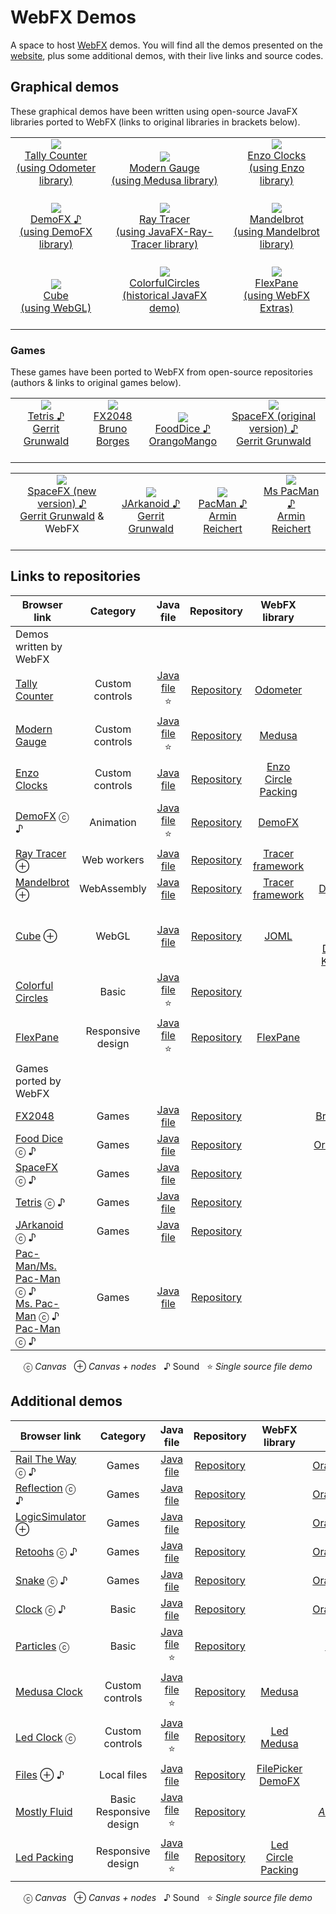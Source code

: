 # WebFX Demos

A space to host [WebFX][webfx-repo] demos. You will find all the demos presented on the [website][webfx-website], plus some additional demos, with their live links and source codes.

## Graphical demos

These graphical demos have been written using open-source JavaFX libraries ported to WebFX (links to original libraries in brackets below).

<div align="center">
<table>
<tr>

<td align="center" valign="bottom">
    <a href="https://tallycounter.webfx.dev">
        <img src="https://webfx-demos.github.io/webfx-demos-videos/TallyCounter-310x208.webp"/><br/>
        Tally Counter<br/><a href="https://github.com/HanSolo/odometer">(using Odometer library)</a><br/><br/>
    </a>
</td>

<td align="center" valign="bottom">
    <a href="https://moderngauge.webfx.dev">
        <img src="https://webfx-demos.github.io/webfx-demos-videos/ModernGauge-310x208.webp"/><br/>
        Modern Gauge<br/><a href="https://github.com/HanSolo/Medusa">(using Medusa library)<br/><br/></a>
    </a>
</td>

<td align="center" valign="bottom">
    <a href="https://enzoclocks.webfx.dev">
        <img src="https://webfx-demos.github.io/webfx-demos-videos/EnzoClocks-310x208.webp"/><br/>
        Enzo Clocks<br/><a href="https://bitbucket.org/hansolo/enzo/src/master/">(using Enzo library)<br/><br/></a>
    </a>
</td>

</tr>
<tr>

<td align="center" valign="bottom">
    <a href="https://demofx.webfx.dev">
        <img src="https://webfx-demos.github.io/webfx-demos-videos/DemoFX-310x208.webp"/><br/>
        DemoFX ♪<br/><a href="https://github.com/chriswhocodes/DemoFX">(using DemoFX library)</a><br/><br/>
    </a>
</td>

<td align="center" valign="bottom">
    <a href="https://raytracer.webfx.dev">
        <img src="https://webfx-demos.github.io/webfx-demos-videos/RayTracer-310x208.webp"/><br/>
        Ray Tracer<br/><a href="https://github.com/steventrowland/JavaFX-Ray-Tracer">
(using JavaFX-Ray-Tracer library)</a><br/><br/>
    </a>
</td>

<td align="center" valign="bottom">
    <a href="https://mandelbrot.webfx.dev">
        <img src="https://webfx-demos.github.io/webfx-demos-videos/Mandelbrot-310x202.gif"/><br/>
        Mandelbrot<br/><a href="https://math.hws.edu/eck/js/mandelbrot/java/xMandelbrotSource-1-2/">(using Mandelbrot library)</a><br/><br/>
    </a>
</td>

</tr>
<tr>

<td align="center" valign="bottom">
    <a href="https://cube.webfx.dev">
        <img src="https://webfx-demos.github.io/webfx-demos-videos/Cube-310x208.webp"/><br/>
        Cube<br/>(using WebGL)<br/><br/>
    </a>
</td>

<td align="center" valign="bottom">
    <a href="https://colorfulcircles.webfx.dev">
        <img src="https://webfx-demos.github.io/webfx-demos-videos/ColorfulCircles-310x208.webp"/><br/>
        ColorfulCircles<br/>(historical JavaFX demo)<br/><br/>
    </a>
</td>

<td align="center" valign="bottom">
    <a href="https://flexpane.webfx.dev">
        <img src="https://webfx-demos.github.io/webfx-demos-videos/FlexPane-310x208.webp"/><br/>
        FlexPane<br/>(using WebFX Extras)<br/><br/>
    </a>
</td>

</tr>

</table>

</div>

### Games

These games have been ported to WebFX from open-source repositories (authors & links to original games below).

<div align="center">
<table>
<tr>

<td align="center" valign="bottom">
    <a href="https://tetris.webfx.dev">
        <img src="https://webfx-demos.github.io/webfx-demos-videos/Tetris-224x224.webp"/><br/>
        Tetris ♪<br/><a href="https://github.com/HanSolo/tetris">Gerrit Grunwald</a><br/><br/>
    </a>
</td>

<td align="center" valign="bottom">
    <a href="https://fx2048.webfx.dev">
        <img src="https://webfx-demos.github.io/webfx-demos-videos/FX2048-224x224.webp"/><br/>
        FX2048<br/><a href="https://github.com/brunoborges/fx2048">Bruno Borges</a><br/><br/>
    </a>
</td>

<td align="center" valign="bottom">
    <a href="https://fooddice.webfx.dev">
        <img src="https://webfx-demos.github.io/webfx-demos-videos/FoodDice-224x224.webp"/><br/>
        FoodDice ♪<br/><a href="https://github.com/OrangoMango/FoodDice">OrangoMango</a><br/><br/>
    </a>
</td>

<td align="center" valign="bottom">
    <a href="https://spacefx-original.webfx.dev">
        <img src="https://webfx-demos.github.io/webfx-demos-videos/SpaceFX-224x224.webp"/><br/>
        SpaceFX (original version) ♪<br/><a href="https://github.com/HanSolo/SpaceFX">Gerrit Grunwald</a><br/><br/>
    </a>
</td>

</tr>
</table>

<table>
<tr>

<td align="center" valign="bottom">
    <a href="https://spacefx.webfx.dev">
        <img src="https://webfx-demos.github.io/webfx-demos-videos/SpaceFX-new-224x264.webp"/><br/>
        SpaceFX (new version) ♪<br/><a href="https://github.com/webfx-demos/webfx-demo-spacefx">Gerrit Grunwald</a> & WebFX<br/><br/>
    </a>
</td>

<td align="center" valign="bottom">
    <a href="https://jarkanoid.webfx.dev">
        <img src="https://webfx-demos.github.io/webfx-demos-videos/JArkanoid-224x264.webp"/><br/>
        JArkanoid ♪<br/><a href="https://github.com/HanSolo/jArkanoid">Gerrit Grunwald</a><br/><br/>
    </a>
</td>

<td align="center" valign="bottom">
    <a href="https://pacman.webfx.dev">
        <img src="https://webfx-demos.github.io/webfx-demos-videos/PacMan-216x264.webp"/><br/>
        PacMan ♪<br/><a href="https://github.com/armin-reichert/webfx-pacman">Armin Reichert</a><br/><br/>
    </a>
</td>

<td align="center" valign="bottom">
    <a href="https://mspacman.webfx.dev">
        <img src="https://webfx-demos.github.io/webfx-demos-videos/MsPacMan-216x264.webp"/><br/>
        Ms PacMan ♪<br/><a href="https://github.com/armin-reichert/webfx-pacman">Armin Reichert</a><br/><br/>
    </a>
</td>

</tr>

</table>

</div>

## Links to repositories

<div align="center">

| Browser link                                                                                                                                                          |     Category      |                                                                             Java file                                                                              |                          Repository                          |                                           WebFX library                                            |                                                                                                  Credits                                                                                                   |
|-----------------------------------------------------------------------------------------------------------------------------------------------------------------------|:-----------------:|:------------------------------------------------------------------------------------------------------------------------------------------------------------------:|:------------------------------------------------------------:|:--------------------------------------------------------------------------------------------------:|:----------------------------------------------------------------------------------------------------------------------------------------------------------------------------------------------------------:|
| Demos written by WebFX                                                                                                                                                |                   |                                                                                                                                                                    |                                                              |                                                                                                    |                                                                                                                                                                                                            |
| [Tally Counter][webfx-tallycounter-demo-link]                                                                                                                         |  Custom controls  |                                                            [Java file][webfx-tallycounter-code-link] ⭐                                                             |          [Repository][webfx-tallycounter-repo-link]          |                    [Odometer](https://github.com/webfx-libs/webfx-lib-odometer)                    |                                                                               [HanSolo](https://github.com/HanSolo/odometer)                                                                               |
| [Modern Gauge][webfx-moderngauge-demo-link]                                                                                                                           |  Custom controls  |                                                             [Java file][webfx-moderngauge-code-link] ⭐                                                             |          [Repository][webfx-moderngauge-repo-link]           |                                     [Medusa][webfx-lib-medusa]                                     |                                                                                [HanSolo](https://github.com/HanSolo/Medusa)                                                                                |
| [Enzo Clocks][webfx-enzoclocks-demo-link]                                                                                                                             |  Custom controls  |                                                              [Java file][webfx-enzoclocks-code-link]                                                               |           [Repository][webfx-enzoclocks-repo-link]           | [Enzo](https://github.com/webfx-libs/webfx-lib-enzo)<br/>[Circle Packing][webfx-lib-circlepacking] |                                                                         [HanSolo](https://bitbucket.org/hansolo/enzo/src/master/)                                                                          |
| [DemoFX][webfx-demofx-demo-link] ⓒ ♪                                                                                                                                  |     Animation     |                                                               [Java file][webfx-demofx-code-link] ⭐                                                                |             [Repository][webfx-demofx-repo-link]             |                                     [DemoFX][webfx-lib-demofx]                                     |                                                                                        [Chris Newland][demofx-repo]                                                                                        |
| [Ray Tracer][webfx-raytracer-demo-link] ⊕                                                                                                                             |    Web workers    |                                                               [Java file][webfx-raytracer-code-link]                                                               |           [Repository][webfx-raytracer-repo-link]            |                           [Tracer framework][webfx-lib-tracerframework]                            |                                                                  [Steven T. Rowland](https://github.com/steventrowland/JavaFX-Ray-Tracer)                                                                  | 
| [Mandelbrot][webfx-mandelbrot-demo-link] ⊕                                                                                                                            |    WebAssembly    |                                                              [Java file][webfx-mandelbrot-code-link]                                                               |           [Repository][webfx-mandelbrot-repo-link]           |                           [Tracer framework][webfx-lib-tracerframework]                            |                                                             [David J. Eck](https://math.hws.edu/eck/js/mandelbrot/java/xMandelbrotSource-1-2/)                                                             |
| [Cube][webfx-cube-demo-link] ⊕                                                                                                                                        |       WebGL       |                                                                 [Java file][webfx-cube-code-link]                                                                  |              [Repository][webfx-cube-repo-link]              |                                       [JOML][webfx-lib-joml]                                       | [WebGL tutorial](https://developer.mozilla.org/en-US/docs/Web/API/WebGL_API/Tutorial)<br/>[Pavel Dobryakov](https://codepen.io/PavelDoGreat/pen/zdWzEL)<br/>[Kai Burjack](https://github.com/JOML-CI/JOML) |
| [Colorful Circles](https://colorfulcircles.webfx.dev)                                                                                                                 |       Basic       |                                                           [Java file][webfx-colorfulcircles-code-link] ⭐                                                           |        [Repository][webfx-colorfulcircles-repo-link]         |                                                                                                    |                                                              [Oracle](https://docs.oracle.com/javafx/2/get_started/ColorfulCircles.java.html)                                                              |
| [FlexPane][webfx-flexpane-demo-link]                                                                                                                                  | Responsive design |                                                              [Java file][webfx-flexpane-code-link] ⭐                                                               |            [Repository][webfx-flexpane-repo-link]            |                               [FlexPane][webfx-extras-flexpane-link]                               |                                                                                                                                                                                                            | |
| Games ported by WebFX                                                                                                                                                 |                   |                                                                                                                                                                    |                                                              |                                                                                                    |                                                                                                                                                                                                            |
| [FX2048][webfx-fx2048-demo-link]                                                                                                                                      |       Games       |                                                                [Java file][webfx-fx2048-code-link]                                                                 |             [Repository][webfx-fx2048-repo-link]             |                                                                                                    |                                                                           [Bruno Borges](https://github.com/brunoborges/fx2048)                                                                            |                                                                           |
| [Food Dice][webfx-fooddice-demo-link] ⓒ ♪                                                                                                                             |       Games       |                                                               [Java file][webfx-fooddice-code-link]                                                                |            [Repository][webfx-fooddice-repo-link]            |                                                                                                    |                                                                           [OrangoMango](https://github.com/OrangoMango/FoodDice)                                                                           |
| [SpaceFX][webfx-spacefx-demo-link] ⓒ ♪                                                                                                                                |       Games       |                                                                [Java file][webfx-spacefx-code-link]                                                                |            [Repository][webfx-spacefx-repo-link]             |                                                                                                    |                                                                               [HanSolo](https://github.com/HanSolo/SpaceFX)                                                                                |
| [Tetris][webfx-tetris-demo-link] ⓒ ♪                                                                                                                                  |       Games       |                                                                [Java file][webfx-tetris-code-link]                                                                 |             [Repository][webfx-tetris-repo-link]             |                                                                                                    |                                                                                [HanSolo](https://github.com/HanSolo/tetris)                                                                                |
| [JArkanoid][webfx-jarkanoid-demo-link] ⓒ ♪                                                                                                                            |       Games       |                                                               [Java file][webfx-jarkanoid-code-link]                                                               |           [Repository][webfx-jarkanoid-repo-link]            |                                                                                                    |                                                                              [HanSolo](https://github.com/HanSolo/jArkanoid)                                                                               |
| [Pac-Man/Ms. Pac-Man](https://armin-reichert.github.io/webfx-pacman/) ⓒ ♪<br/> [Ms. Pac-Man][webfx-mspacman-demo-link] ⓒ ♪<br/> [Pac-Man][webfx-pacman-demo-link] ⓒ ♪ |       Games       | [Java file](https://github.com/armin-reichert/webfx-pacman/blob/master/webfx-pacman-application/src/main/java/de/amr/games/pacman/ui/fx/app/PacManGames2dApp.java) | [Repository](https://github.com/armin-reichert/webfx-pacman) |                                                                                                    |                                                                            [Armin Reichert](https://github.com/armin-reichert)                                                                             |

  ⓒ *Canvas*   ⊕ *Canvas + nodes*   ♪ Sound   ⭐️ *Single source file demo*

</div>

## Additional demos

<div align="center">

| Browser link                                                   |          Category           |                                                                          Java file                                                                           |                               Repository                               |                               WebFX library                                |                                                        Credits                                                        |
|----------------------------------------------------------------|:---------------------------:|:------------------------------------------------------------------------------------------------------------------------------------------------------------:|:----------------------------------------------------------------------:|:--------------------------------------------------------------------------:|:---------------------------------------------------------------------------------------------------------------------:|
| [Rail The Way](https://orangomango.itch.io/railtheway) ⓒ ♪     |            Games            |     [Java file](https://github.com/OrangoMango/RailTheWay/blob/webfx/RailTheWay-application/src/main/java/com/orangomango/railway/MainApplication.java)      |   [Repository](https://github.com/OrangoMango/RailTheWay/tree/webfx)   |                                                                            |                                     [OrangoMango](https://github.com/OrangoMango)                                     |
| [Reflection](https://orangomango.itch.io/reflection) ⓒ ♪       |            Games            |  [Java file](https://github.com/OrangoMango/Reflection/blob/webfx/Reflection-application/src/main/java/com/orangomango/reflectiongame/MainApplication.java)  |   [Repository](https://github.com/OrangoMango/Reflection/tree/webfx)   |                                                                            |                                     [OrangoMango](https://github.com/OrangoMango)                                     |
| [LogicSimulator](https://orangomango.itch.io/logicsimulator) ⊕ |            Games            | [Java file](https://github.com/OrangoMango/LogicSimulator/blob/webfx/LogicSimulator-application/src/main/java/com/orangomango/logicsim/MainApplication.java) | [Repository](https://github.com/OrangoMango/LogicSimulator/tree/webfx) |                                                                            |                                     [OrangoMango](https://github.com/OrangoMango)                                     |
| [Retoohs](https://orangomango.itch.io/retoohs) ⓒ ♪             |            Games            |      [Java file](https://github.com/OrangoMango/Retoohs/blob/webfx/webfx-build-application/src/main/java/com/orangomango/retoohs/MainApplication.java)       |    [Repository](https://github.com/OrangoMango/Retoohs/tree/webfx)     |                                                                            |                                     [OrangoMango](https://github.com/OrangoMango)                                     |
| [Snake](https://orangomango.itch.io/snake) ⓒ ♪                 |            Games            |          [Java file](https://github.com/OrangoMango/Snake/blob/webfx/websnake-application/src/main/java/com/orangomango/snake/MainApplication.java)          |     [Repository](https://github.com/OrangoMango/Snake/tree/webfx)      |                                                                            |                                     [OrangoMango](https://github.com/OrangoMango)                                     |
| [Clock](https://orangomango.github.io/Clock/) ⓒ ♪              |            Basic            |                [Java file](https://github.com/OrangoMango/Clock/blob/webfx/Clock-application/src/main/java/com/orangomango/clock/Clock.java)                 |     [Repository](https://github.com/OrangoMango/Clock/tree/webfx)      |                                                                            |                                     [OrangoMango](https://github.com/OrangoMango)                                     |
| [Particles][webfx-particles-demo-link] ⓒ                       |            Basic            |                                                          [Java file️][webfx-particles-code-link] ⭐                                                           |                [Repository][webfx-particles-repo-link]                 |                                                                            |                       [Sketch.js](https://soulwire.github.io/sketch.js/examples/particles.html)                       |
| [Medusa Clock][webfx-medusaclock-demo-link]                    |       Custom controls       |                                                          [Java file][webfx-medusaclock-code-link] ⭐                                                          |               [Repository][webfx-medusaclock-repo-link]                |                         [Medusa][webfx-lib-medusa]                         |                                     [HanSolo](https://github.com/HanSolo/Medusa)                                      |                                                   
| [Led Clock][webfx-ledclock-demo-link] ⓒ                        |       Custom controls       |                                                           [Java file][webfx-ledclock-code-link] ⭐                                                            |                 [Repository][webfx-ledclock-repo-link]                 |        [Led][webfx-extras-led-link]<br/>[Medusa][webfx-lib-medusa]         | [HanSolo](https://github.com/HanSolo/medusa/blob/master/src/main/java/eu/hansolo/medusa/skins/MorphingClockSkin.java) |
| [Files][webfx-files-demo-link] ⊕ ♪                             |         Local files         |                                                              [Java file][webfx-files-code-link]                                                              |                  [Repository][webfx-files-repo-link]                   | [FilePicker][webfx-extras-filepicker-link]<br/>[DemoFX][webfx-lib-demofx]  |                                                                                                                       | |
| [Mostly Fluid][webfx-mostlyfluid-demo-link]                    | Basic<br/>Responsive design |                                                          [Java file][webfx-mostlyfluid-code-link] ⭐                                                          |               [Repository][webfx-mostlyfluid-repo-link]                |                                                                            |  [*Anonymous*](http://underpop.online.fr/w/web-fundamentals/fundamentals/design-and-ux/responsive/mostly-fluid.html)  |
| [Led Packing][webfx-ledpacking-demo-link]                      |      Responsive design      |                                                          [Java file][webfx-ledpacking-code-link] ⭐                                                           |                [Repository][webfx-ledpacking-repo-link]                | [Led][webfx-extras-led-link]<br/>[Circle Packing][webfx-lib-circlepacking] |                                                                                                                       |

ⓒ *Canvas*   ⊕ *Canvas + nodes*   ♪ Sound   ⭐️ *Single source file demo*

</div>

[webfx-repo]: https://github.com/webfx-project/webfx
[webfx-website]: https://webfx.dev
[webfx-contact]: mailto:info@webfx.dev
[webfx-colorfulcircles-demo-link]: https://colorfulcircles.webfx.dev
[webfx-colorfulcircles-repo-link]: https://github.com/webfx-demos/webfx-demo-colorfulcircles
[webfx-colorfulcircles-code-link]: https://github.com/webfx-demos/webfx-demo-colorfulcircles/blob/main/webfx-demo-colorfulcircles-application/src/main/java/dev/webfx/demo/colorfulcircles/ColorfulCircles.java
[webfx-particles-demo-link]: https://particles.webfx.dev
[webfx-particles-repo-link]: https://github.com/webfx-demos/webfx-demo-particles
[webfx-particles-code-link]: https://github.com/webfx-demos/webfx-demo-particles/blob/main/webfx-demo-particles-application/src/main/java/dev/webfx/demo/particles/ParticlesApplication.java
[webfx-tallycounter-demo-link]: https://tallycounter.webfx.dev
[webfx-tallycounter-repo-link]: https://github.com/webfx-demos/webfx-demo-tallycounter
[webfx-tallycounter-code-link]: https://github.com/webfx-demos/webfx-demo-tallycounter/blob/main/webfx-demo-tallycounter-application/src/main/java/dev/webfx/demo/tallycounter/TallyCounterApplication.java
[webfx-moderngauge-demo-link]: https://moderngauge.webfx.dev
[webfx-moderngauge-repo-link]: https://github.com/webfx-demos/webfx-demo-moderngauge
[webfx-moderngauge-code-link]: https://github.com/webfx-demos/webfx-demo-moderngauge/blob/main/webfx-demo-moderngauge-application/src/main/java/dev/webfx/demo/moderngauge/ModernGaugeApplication.java
[webfx-enzoclocks-demo-link]: https://enzoclocks.webfx.dev
[webfx-enzoclocks-code-link]: https://github.com/webfx-demos/webfx-demo-enzoclocks/blob/main/webfx-demo-enzoclocks-application/src/main/java/dev/webfx/demo/enzoclocks/EnzoClocksApplication.java
[webfx-enzoclocks-repo-link]: https://github.com/webfx-demos/webfx-demo-enzoclocks
[webfx-fx2048-demo-link]: https://fx2048.webfx.dev
[webfx-fx2048-repo-link]: https://github.com/webfx-demos/webfx-demo-fx2048/tree/webfx
[webfx-fx2048-code-link]: https://github.com/webfx-demos/webfx-demo-fx2048/blob/webfx/webfx-demo-fx2048-application/src/main/java/io/fxgame/game2048/Game2048.java
[webfx-fx2048-release-link]: https://github.com/webfx-demos/webfx-demo-fx2048/releases
[webfx-spacefx-demo-link]: https://spacefx.webfx.dev
[webfx-spacefx-code-link]: https://github.com/webfx-demos/webfx-demo-spacefx/blob/main/webfx-demo-spacefx-application/src/main/java/eu/hansolo/spacefx/SpaceFX.java
[webfx-spacefx-repo-link]: https://github.com/webfx-demos/webfx-demo-spacefx
[webfx-tetris-demo-link]: https://tetris.webfx.dev
[webfx-tetris-code-link]: https://github.com/webfx-demos/webfx-demo-tetris/blob/webfx/webfx-demo-tetris-application/src/main/java/eu/hansolo/fx/tetris/Main.java
[webfx-tetris-repo-link]: https://github.com/webfx-demos/webfx-demo-tetris/tree/webfx
[webfx-jarkanoid-demo-link]: https://jarkanoid.webfx.dev
[webfx-jarkanoid-code-link]: https://github.com/webfx-demos/webfx-demo-jarkanoid/blob/webfx/webfx-demo-jarkanoid-application/src/main/java/eu/hansolo/fx/jarkanoid/Main.java
[webfx-jarkanoid-repo-link]: https://github.com/webfx-demos/webfx-demo-jarkanoid/tree/webfx
[webfx-pacman-demo-link]: https://pacman.webfx.dev
[webfx-pacman-code-link]: https://github.com/webfx-demos/webfx-demo-pacman/blob/webfx/pacman-ui-fx/src/main/java/de/amr/games/pacman/ui/fx/app/GameApp.java
[webfx-pacman-repo-link]: https://github.com/webfx-demos/webfx-demo-pacman/tree/webfx
[webfx-mspacman-demo-link]: https://mspacman.webfx.dev
[webfx-fooddice-demo-link]: https://fooddice.webfx.dev
[webfx-fooddice-code-link]: https://github.com/webfx-demos/webfx-demo-fooddice/blob/webfx/webfx-demo-fooddice-application/src/main/java/com/orangomango/food/MainApplication.java
[webfx-fooddice-repo-link]: https://github.com/webfx-demos/webfx-demo-fooddice/tree/webfx
[webfx-demofx-demo-link]: https://demofx.webfx.dev
[webfx-demofx-repo-link]: https://github.com/webfx-demos/webfx-demo-demofx
[webfx-demofx-code-link]: https://github.com/webfx-demos/webfx-demo-demofx/blob/main/webfx-demo-demofx-application/src/main/java/dev/webfx/demo/demofx/DemoFXApplication.java
[webfx-raytracer-demo-link]: https://raytracer.webfx.dev
[webfx-raytracer-code-link]: https://github.com/webfx-demos/webfx-demo-raytracer/blob/main/webfx-demo-raytracer-application/src/main/java/dev/webfx/demo/raytracer/RayTracerApplication.java
[webfx-raytracer-repo-link]: https://github.com/webfx-demos/webfx-demo-raytracer
[webfx-mandelbrot-demo-link]: https://mandelbrot.webfx.dev
[webfx-mandelbrot-code-link]: https://github.com/webfx-demos/webfx-demo-mandelbrot/blob/main/webfx-demo-mandelbrot-application/src/main/java/dev/webfx/demo/mandelbrot/MandelbrotApplication.java
[webfx-mandelbrot-repo-link]: https://github.com/webfx-demos/webfx-demo-mandelbrot
[webfx-cube-demo-link]: https://cube.webfx.dev
[webfx-cube-code-link]: https://github.com/webfx-demos/webfx-demo-cube/blob/main/webfx-demo-cube-application/src/main/java/dev/webfx/demo/cube/CubeApplication.java
[webfx-cube-repo-link]: https://github.com/webfx-demos/webfx-demo-cube
[webfx-medusaclock-demo-link]: https://medusaclock.webfx.dev
[webfx-medusaclock-repo-link]: https://github.com/webfx-demos/webfx-demo-medusaclock
[webfx-medusaclock-code-link]: https://github.com/webfx-demos/webfx-demo-medusaclock/blob/main/webfx-demo-medusaclock-application/src/main/java/dev/webfx/demo/medusaclock/MedusaClockApplication.java
[webfx-boundgauge-demo-link]: https://boundgauge.webfx.dev
[webfx-boundgauge-repo-link]: https://github.com/webfx-demos/webfx-demo-boundgauge
[webfx-boundgauge-code-link]: https://github.com/webfx-demos/webfx-demo-boundgauge/blob/main/webfx-demo-boundgauge-application/src/main/java/dev/webfx/demo/boundgauge/BoundGaugeApplication.java
[webfx-mostlyfluid-demo-link]: https://mostlyfluid.webfx.dev
[webfx-mostlyfluid-repo-link]: https://github.com/webfx-demos/webfx-demo-mostlyfluid
[webfx-mostlyfluid-code-link]: https://github.com/webfx-demos/webfx-demo-mostlyfluid/blob/main/webfx-demo-mostlyfluid-application/src/main/java/dev/webfx/demo/mostlyfluid/MostlyFluidApplication.java
[webfx-files-code-link]: https://github.com/webfx-demos/webfx-demo-files/blob/main/webfx-demo-files-application/src/main/java/dev/webfx/demo/files/FilesApplication.java
[webfx-files-demo-link]: https://files.webfx.dev
[webfx-files-repo-link]: https://github.com/webfx-demos/webfx-demo-files
[webfx-extras-filepicker-link]: https://github.com/webfx-project/webfx-extras
[webfx-flexpane-code-link]: https://github.com/webfx-demos/webfx-demo-flexbox/blob/main/webfx-demo-flexpane-application/src/main/java/dev/webfx/demo/flexpane/FlexPaneApplication.java
[webfx-flexpane-demo-link]: https://flexpane.webfx.dev
[webfx-flexpane-repo-link]: https://github.com/webfx-demos/webfx-demo-flexbox
[webfx-extras-flexpane-link]: https://github.com/webfx-project/webfx-extras
[webfx-ledclock-demo-link]: https://ledclock.webfx.dev
[webfx-ledclock-repo-link]: https://github.com/webfx-demos/webfx-demo-ledclock
[webfx-ledclock-code-link]: https://github.com/webfx-demos/webfx-demo-ledclock/blob/main/webfx-demo-ledclock-application/src/main/java/dev/webfx/demo/ledclock/LedClockApplication.java
[webfx-ledpacking-demo-link]: https://ledpacking.webfx.dev
[webfx-ledpacking-repo-link]: https://github.com/webfx-demos/webfx-demo-ledpacking
[webfx-ledpacking-code-link]: https://github.com/webfx-demos/webfx-demo-ledpacking/blob/main/webfx-demo-ledpacking-application/src/main/java/dev/webfx/demo/ledpacking/LedPackingApplication.java
[webfx-extras-led-link]: https://github.com/webfx-project/webfx-extras
[webfx-lib-medusa]: https://github.com/webfx-libs/webfx-lib-medusa
[webfx-lib-circlepacking]: https://github.com/webfx-libs/webfx-lib-circlepacking
[webfx-lib-demofx]: https://github.com/webfx-libs/webfx-lib-demofx
[webfx-lib-tracerframework]: https://github.com/webfx-libs/webfx-lib-tracerframework
[webfx-lib-joml]: https://github.com/webfx-libs/webfx-lib-joml
[demofx-repo]: https://github.com/chriswhocodes/DemoFX